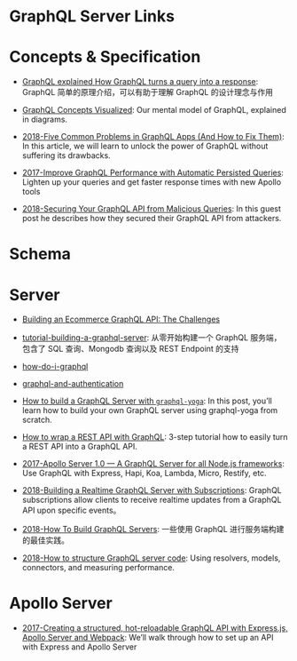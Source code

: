 # GraphQL Server Links

# Concepts & Specification

- [GraphQL explained How GraphQL turns a query into a response](https://medium.com/apollo-stack/graphql-explained-5844742f195e#.rsa2k61tx): GraphQL 简单的原理介绍，可以有助于理解 GraphQL 的设计理念与作用

- [GraphQL Concepts Visualized](https://parg.co/UIv): Our mental model of GraphQL, explained in diagrams.

- [2018-Five Common Problems in GraphQL Apps (And How to Fix Them)](https://parg.co/UXd): In this article, we will learn to unlock the power of GraphQL without suffering its drawbacks.

- [2017-Improve GraphQL Performance with Automatic Persisted Queries](https://parg.co/U3X): Lighten up your queries and get faster response times with new Apollo tools

- [2018-Securing Your GraphQL API from Malicious Queries](https://parg.co/U1t): In this guest post he describes how they secured their GraphQL API from attackers.

# Schema

# Server

- [Building an Ecommerce GraphQL API: The Challenges](https://techblog.commercetools.com/building-an-ecommerce-graphql-api-the-challenges-6d652a95f478?source=reading_list---------99-3---------)

* [tutorial-building-a-graphql-server](https://medium.com/apollo-stack/tutorial-building-a-graphql-server-cddaa023c035#.w6r1huy4b): 从零开始构建一个 GraphQL 服务端，包含了 SQL 查询、Mongodb 查询以及 REST Endpoint 的支持

- [how-do-i-graphql](https://medium.com/apollo-stack/how-do-i-graphql-2fcabfc94a01#.wzt7u46uc)

- [graphql-and-authentication](https://medium.com/the-graphqlhub/graphql-and-authentication-b73aed34bbeb#.qgau20poo)

- [How to build a GraphQL Server with `graphql-yoga`](https://parg.co/UIg): In this post, you’ll learn how to build your own GraphQL server using graphql-yoga from scratch.

* [How to wrap a REST API with GraphQL](https://blog.graph.cool/how-to-wrap-a-rest-api-with-graphql-8bf3fb17547d): 3-step tutorial how to easily turn a REST API into a GraphQL API.

- [2017-Apollo Server 1.0 — A GraphQL Server for all Node.js frameworks](https://parg.co/bWY): Use GraphQL with Express, Hapi, Koa, Lambda, Micro, Restify, etc.

* [2018-Building a Realtime GraphQL Server with Subscriptions](https://blog.graph.cool/tutorial-building-a-realtime-graphql-server-with-subscriptions-2758cfc6d427): GraphQL subscriptions allow clients to receive realtime updates from a GraphQL API upon specific events。

- [2018-How To Build GraphQL Servers](https://medium.com/apollo-stack/how-to-build-graphql-servers-87587591ded5#.za2zqmq0i): 一些使用 GraphQL 进行服务端构建的最佳实践。

- [2018-How to structure GraphQL server code](https://blog.apollographql.com/how-to-build-graphql-servers-87587591ded5): Using resolvers, models, connectors, and measuring performance.

# Apollo Server

- [2017-Creating a structured, hot-reloadable GraphQL API with Express.js, Apollo Server and Webpack](https://hackernoon.com/creating-a-structured-hot-reloadable-graphql-api-with-express-js-de62c859643): We’ll walk through how to set up an API with Express and Apollo Server
